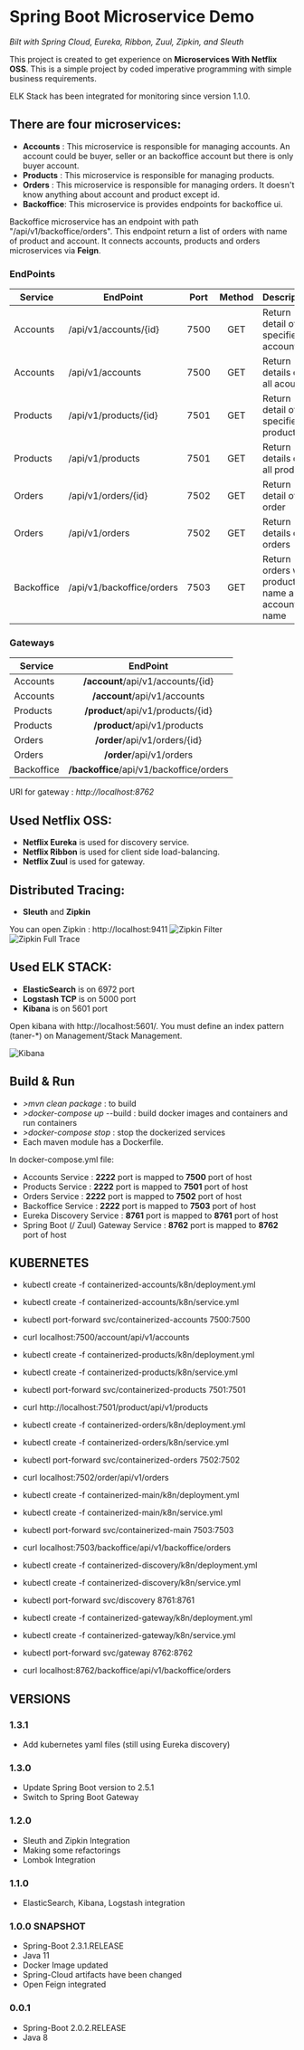 # Spring Boot Microservice Demo 
*Bilt with Spring Cloud, Eureka, Ribbon, Zuul, Zipkin, and Sleuth*

This project is created to get experience on **Microservices With Netflix OSS**. This is a simple project by coded imperative programming with simple business requirements.

ELK Stack has been integrated for monitoring since version 1.1.0.

## There are four microservices:

- **Accounts** : This microservice is responsible for managing accounts. An account could be buyer, seller or an backoffice account but there is only buyer account.
- **Products** : This microservice is responsible for managing products.
- **Orders** : This microservice is responsible for managing orders. It doesn't know anything about account and product except id.
- **Backoffice**: This microservice is provides endpoints for backoffice ui.

Backoffice microservice has an endpoint with path "/api/v1/backoffice/orders". This endpoint return a list of orders with name of product and account. It connects accounts, products and orders 
microservices via **Feign**.

### EndPoints ###

| Service       | EndPoint                     | Port    | Method | Description                                      |
| ------------- | -----------------------------| :-----: | :-----:| ------------------------------------------------ |
| Accounts      | /api/v1/accounts/{id}        | 7500    | GET    | Return detail of specified account               |
| Accounts      | /api/v1/accounts             | 7500    | GET    | Return details of all acounts                    |
| Products      | /api/v1/products/{id}        | 7501    | GET    | Return detail of specified product               |
| Products      | /api/v1/products             | 7501    | GET    | Return details of all products                   |
| Orders        | /api/v1/orders/{id}          | 7502    | GET    | Return detail of order                           |
| Orders        | /api/v1/orders               | 7502    | GET    | Return details of orders                         |
| Backoffice    | /api/v1/backoffice/orders    | 7503    | GET    | Return orders with product name and account name |

### Gateways ###

| Service       | EndPoint                                  |
| ------------- | :---------------------------------------: |
| Accounts      | **/account**/api/v1/accounts/{id}         | 
| Accounts      | **/account**/api/v1/accounts              |
| Products      | **/product**/api/v1/products/{id}         |
| Products      | **/product**/api/v1/products              |
| Orders        | **/order**/api/v1/orders/{id}             |
| Orders        | **/order**/api/v1/orders                  |
| Backoffice    | **/backoffice**/api/v1/backoffice/orders  |

URI for gateway : *http://localhost:8762*

## Used Netflix OSS:

- **Netflix Eureka** is used for discovery service.
- **Netflix Ribbon** is used for client side load-balancing.
- **Netflix Zuul** is used for gateway.

## Distributed Tracing:

- **Sleuth** and **Zipkin**

You can open Zipkin : http://localhost:9411
![Zipkin Filter](https://github.com/tanerdiler/spring-boot-microservice-eureka-zuul-docker/blob/master/assets/zipkin-1_0.png)
![Zipkin Full Trace](https://github.com/tanerdiler/spring-boot-microservice-eureka-zuul-docker/blob/master/assets/zipkin-1_1.png)

## Used ELK STACK:

- **ElasticSearch** is on 6972 port
- **Logstash TCP** is on 5000 port
- **Kibana** is on 5601 port

Open kibana with http://localhost:5601/. You must define an index pattern (taner-*) on Management/Stack Management.

![Kibana](https://github.com/tanerdiler/spring-boot-microservice-eureka-zuul-docker/blob/master/assets/kibana-1.png)

## Build & Run

- *>mvn clean package* : to build
- *>docker-compose up* --build : build docker images and containers and run containers
- *>docker-compose stop* : stop the dockerized services
- Each maven module has a Dockerfile.

In docker-compose.yml file:

- Accounts Service : **__2222__** port is mapped to **__7500__** port of host
- Products Service : **__2222__** port is mapped to **__7501__** port of host
- Orders Service : **__2222__** port is mapped to **__7502__** port of host
- Backoffice Service : **__2222__** port is mapped to **__7503__** port of host
- Eureka Discovery Service : **__8761__** port is mapped to **__8761__** port of host
- Spring Boot (/ Zuul) Gateway Service : **__8762__** port is mapped to **__8762__** port of host 

## KUBERNETES

- kubectl create -f containerized-accounts/k8n/deployment.yml
- kubectl create -f containerized-accounts/k8n/service.yml
- kubectl port-forward svc/containerized-accounts 7500:7500
- curl localhost:7500/account/api/v1/accounts

- kubectl create -f containerized-products/k8n/deployment.yml
- kubectl create -f containerized-products/k8n/service.yml
- kubectl port-forward svc/containerized-products 7501:7501
- curl http://localhost:7501/product/api/v1/products

- kubectl create -f containerized-orders/k8n/deployment.yml
- kubectl create -f containerized-orders/k8n/service.yml
- kubectl port-forward svc/containerized-orders 7502:7502
- curl localhost:7502/order/api/v1/orders

- kubectl create -f containerized-main/k8n/deployment.yml
- kubectl create -f containerized-main/k8n/service.yml
- kubectl port-forward svc/containerized-main 7503:7503
- curl localhost:7503/backoffice/api/v1/backoffice/orders

- kubectl create -f containerized-discovery/k8n/deployment.yml
- kubectl create -f containerized-discovery/k8n/service.yml
- kubectl port-forward svc/discovery 8761:8761

- kubectl create -f containerized-gateway/k8n/deployment.yml
- kubectl create -f containerized-gateway/k8n/service.yml
- kubectl port-forward svc/gateway 8762:8762
- curl localhost:8762/backoffice/api/v1/backoffice/orders

## VERSIONS

### 1.3.1

- Add kubernetes yaml files (still using Eureka discovery)

### 1.3.0
- Update Spring Boot version to 2.5.1
- Switch to Spring Boot Gateway

### 1.2.0
- Sleuth and Zipkin Integration
- Making some refactorings
- Lombok Integration

### 1.1.0

- ElasticSearch, Kibana, Logstash integration

### 1.0.0 SNAPSHOT

- Spring-Boot 2.3.1.RELEASE
- Java 11
- Docker Image updated
- Spring-Cloud artifacts have been changed
- Open Feign integrated

### 0.0.1

- Spring-Boot 2.0.2.RELEASE
- Java 8
